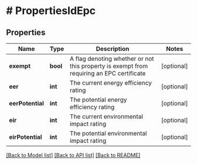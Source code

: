 # # PropertiesIdEpc

## Properties

Name | Type | Description | Notes
------------ | ------------- | ------------- | -------------
**exempt** | **bool** | A flag denoting whether or not this property is exempt from requiring an EPC certificate | [optional]
**eer** | **int** | The current energy efficiency rating | [optional]
**eerPotential** | **int** | The potential energy efficiency rating | [optional]
**eir** | **int** | The current environmental impact rating | [optional]
**eirPotential** | **int** | The potential environmental impact rating | [optional]

[[Back to Model list]](../../README.md#models) [[Back to API list]](../../README.md#endpoints) [[Back to README]](../../README.md)
